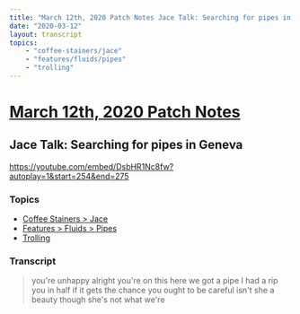 ```yaml
---
title: "March 12th, 2020 Patch Notes Jace Talk: Searching for pipes in Geneva"
date: "2020-03-12"
layout: transcript
topics:
    - "coffee-stainers/jace"
    - "features/fluids/pipes"
    - "trolling"
---
```

# [March 12th, 2020 Patch Notes](../2020-03-12.md)
## Jace Talk: Searching for pipes in Geneva
https://youtube.com/embed/DsbHR1Nc8fw?autoplay=1&start=254&end=275

### Topics
* [Coffee Stainers > Jace](../topics/coffee-stainers/jace.md)
* [Features > Fluids > Pipes](../topics/features/fluids/pipes.md)
* [Trolling](../topics/trolling.md)

### Transcript

> you're unhappy alright you're on this here we got a pipe I had a rip you in half if it gets the chance you ought to be careful isn't she a beauty though she's not what we're
